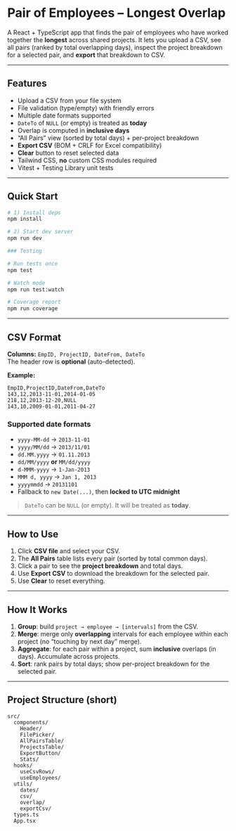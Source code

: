 # Pair of Employees – Longest Overlap

A React + TypeScript app that finds the pair of employees who have worked together the **longest** across shared projects. It lets you upload a CSV, see all pairs (ranked by total overlapping days), inspect the project breakdown for a selected pair, and **export** that breakdown to CSV.

---

## Features

- Upload a CSV from your file system
- File validation (type/empty) with friendly errors
- Multiple date formats supported
- `DateTo` of `NULL` (or empty) is treated as **today**
- Overlap is computed in **inclusive days**
- “All Pairs” view (sorted by total days) + per-project breakdown
- **Export CSV** (BOM + CRLF for Excel compatibility)
- **Clear** button to reset selected data
- Tailwind CSS, **no** custom CSS modules required
- Vitest + Testing Library unit tests

---

## Quick Start

```bash
# 1) Install deps
npm install

# 2) Start dev server
npm run dev

### Testing

# Run tests once
npm test

# Watch mode
npm run test:watch

# Coverage report
npm run coverage
```

---

## CSV Format

**Columns:** `EmpID, ProjectID, DateFrom, DateTo`  
The header row is **optional** (auto-detected).

**Example:**

```csv
EmpID,ProjectID,DateFrom,DateTo
143,12,2013-11-01,2014-01-05
218,12,2013-12-20,NULL
143,10,2009-01-01,2011-04-27
```

### Supported date formats

- `yyyy-MM-dd` → `2013-11-01`
- `yyyy/MM/dd` → `2013/11/01`
- `dd.MM.yyyy` → `01.11.2013`
- `dd/MM/yyyy` **or** `MM/dd/yyyy`
- `d-MMM-yyyy` → `1-Jan-2013`
- `MMM d, yyyy` → `Jan 1, 2013`
- `yyyymmdd` → `20131101`
- Fallback to `new Date(...)`, then **locked to UTC midnight**

> `DateTo` can be `NULL` (or empty). It will be treated as **today**.

---

## How to Use

1. Click **CSV file** and select your CSV.
2. The **All Pairs** table lists every pair (sorted by total common days).
3. Click a pair to see the **project breakdown** and total days.
4. Use **Export CSV** to download the breakdown for the selected pair.
5. Use **Clear** to reset everything.

---

## How It Works

1. **Group**: build `project → employee → [intervals]` from the CSV.
2. **Merge**: merge only **overlapping** intervals for each employee within each project (no “touching by next day” merge).
3. **Aggregate**: for each pair within a project, sum **inclusive** overlaps (in days). Accumulate across projects.
4. **Sort**: rank pairs by total days; show per-project breakdown for the selected pair.

---

## Project Structure (short)

```
src/
  components/
    Header/
    FilePicker/
    AllPairsTable/
    ProjectsTable/
    ExportButton/
    Stats/
  hooks/
    useCsvRows/
    useEmployees/
  utils/
    dates/
    csv/
    overlap/
    exportCsv/
  types.ts
  App.tsx
```
